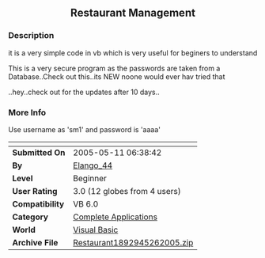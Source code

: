 ﻿<div align="center">

## Restaurant Management


</div>

### Description

it is a very simple code in vb which is very useful for beginers to understand

This is a very secure program as the passwords are taken from a Database..Check out this..its NEW noone would ever hav tried that

..hey..check out for the updates after 10 days..
 
### More Info
 
Use username as 'sm1' and password is 'aaaa'


<span>             |<span>
---                |---
**Submitted On**   |2005-05-11 06:38:42
**By**             |[Elango\_44](https://github.com/Planet-Source-Code/PSCIndex/blob/master/ByAuthor/elango-44.md)
**Level**          |Beginner
**User Rating**    |3.0 (12 globes from 4 users)
**Compatibility**  |VB 6\.0
**Category**       |[Complete Applications](https://github.com/Planet-Source-Code/PSCIndex/blob/master/ByCategory/complete-applications__1-27.md)
**World**          |[Visual Basic](https://github.com/Planet-Source-Code/PSCIndex/blob/master/ByWorld/visual-basic.md)
**Archive File**   |[Restaurant1892945262005\.zip](https://github.com/Planet-Source-Code/elango-44-restaurant-management__1-60710/archive/master.zip)








